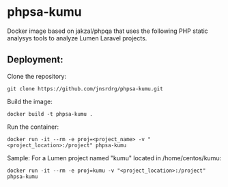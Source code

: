 # phpsa-kumu
Docker image based on jakzal/phpqa that uses the following PHP static analysys tools to analyze Lumen Laravel projects.

## Deployment:
Clone the repository:
```
git clone https://github.com/jnsrdrg/phpsa-kumu.git
```
Build the image:
```
docker build -t phpsa-kumu .
```
Run the container:
```
docker run -it --rm -e proj=<project_name> -v "<project_location>:/project" phpsa-kumu 
```
Sample:
For a Lumen project named "kumu" located in /home/centos/kumu:
```
docker run -it --rm -e proj=kumu -v "<project_location>:/project" phpsa-kumu
```
